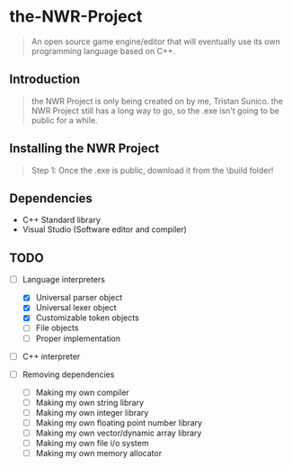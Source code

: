 # the-NWR-Project
> An open source game engine/editor that will eventually use its own programming language based on C++.

## Introduction
> the NWR Project is only being created on by me, Tristan Sunico.
> the NWR Project still has a long way to go, so the .exe isn't going to be public for a while.

## Installing the NWR Project
> Step 1: Once the .exe is public, download it from the \build folder!

## Dependencies
* C++ Standard library
* Visual Studio (Software editor and compiler)

## TODO
- [ ] Language interpreters
  - [X] Universal parser object
  - [X] Universal lexer object
  - [X] Customizable token objects
  - [ ] File objects
  - [ ] Proper implementation
- [ ] C++ interpreter
   
- [ ] Removing dependencies
  - [ ] Making my own compiler
  - [ ] Making my own string library
  - [ ] Making my own integer library
  - [ ] Making my own floating point number library
  - [ ] Making my own vector/dynamic array library
  - [ ] Making my own file i/o system
  - [ ] Making my own memory allocator